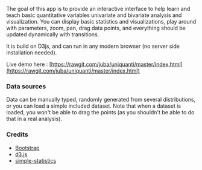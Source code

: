 
The goal of this app is to provide an interactive interface to help learn and
teach basic quantitative variables univariate and bivariate analysis and
visualization. You can display basic statistics and visualizations, play
around with parameters, zoom, pan, drag data points, and everything should be
updated dynamically with transitions.

It is build on D3js, and can run in any modern browser (no server side
installation needed).

Live demo here : [https://rawgit.com/juba/uniquanti/master/index.html](https://rawgit.com/juba/uniquanti/master/index.html)

### Data sources

Data can be manually typed, randomly generated from several distributions, or
you can load a simple included dataset. Note that when a dataset is loaded,
you won't be able to drag the points (as you shouldn't be able to do that in a
real analysis).



### Credits

- [Bootstrap](https://getbootstrap.com/)
- [d3.js](https://d3js.org)
- [simple-statistics](https://github.com/simple-statistics/simple-statistics)
